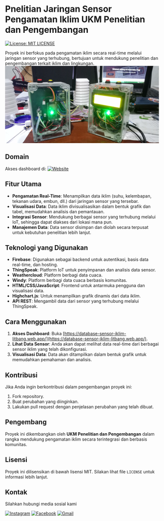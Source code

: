# Pnelitian Jaringan Sensor Pengamatan Iklim UKM Penelitian dan Pengembangan
[![License: MIT LICENSE](https://img.shields.io/badge/License-MIT%20License-orange.svg)](https://opensource.org/license/mit) 

Proyek ini berfokus pada pengamatan iklim secara real-time melalui jaringan sensor yang terhubung, bertujuan untuk mendukung penelitian dan pengembangan terkait iklim dan lingkungan.
![](Doc/IMG20231014184921.jpg)
## Domain
Akses dashboard di: [![Website](https://img.shields.io/badge/Website-Dashboard%20Stasiun%20Iklim-blue?style=flat-square&logo=google-chrome)](https://database-sensor-iklim-litbang.web.app/)

## Fitur Utama
- **Pengamatan Real-Time**: Menampilkan data iklim (suhu, kelembapan, tekanan udara, embun, dll.) dari jaringan sensor yang tersebar.
- **Visualisasi Data**: Data iklim divisualisasikan dalam bentuk grafik dan tabel, memudahkan analisis dan pemantauan.
- **Integrasi Sensor**: Mendukung berbagai sensor yang terhubung melalui IoT, sehingga dapat diakses dari lokasi mana pun.
- **Manajemen Data**: Data sensor disimpan dan diolah secara terpusat untuk kebutuhan penelitian lebih lanjut.

## Teknologi yang Digunakan
- **Firebase**: Digunakan sebagai backend untuk autentikasi, basis data real-time, dan hosting.
- **ThingSpeak**: Platform IoT untuk penyimpanan dan analisis data sensor.
- **Weathercloud**: Platform berbagi data cuaca.
- **Windy**: Platform berbagi data cuaca berbasis komunitas.
- **HTML/CSS/JavaScript**: Frontend untuk antarmuka pengguna dan visualisasi data.
- **Highchart.js**: Untuk menampilkan grafik dinamis dari data iklim.
- **API REST**: Mengambil data dari sensor yang terhubung melalui ThingSpeak.

## Cara Menggunakan
1. **Akses Dashboard**: Buka [https://database-sensor-iklim-litbang.web.app/](https://database-sensor-iklim-litbang.web.app/).
2. **Lihat Data Sensor**: Anda akan dapat melihat data real-time dari berbagai sensor iklim yang telah dikonfigurasi.
3. **Visualisasi Data**: Data akan ditampilkan dalam bentuk grafik untuk memudahkan pemahaman dan analisis.

## Kontribusi
Jika Anda ingin berkontribusi dalam pengembangan proyek ini:
1. Fork repository.
2. Buat perubahan yang diinginkan.
3. Lakukan pull request dengan penjelasan perubahan yang telah dibuat.

## Pengembang
Proyek ini dikembangkan oleh **UKM Penelitian dan Pengembangan** dalam rangka mendukung pengamatan iklim secara terintegrasi dan berbasis komunitas.

## Lisensi
Proyek ini dilisensikan di bawah lisensi MIT. Silakan lihat file `LICENSE` untuk informasi lebih lanjut.

## Kontak
Silahkan hubungi media sosial kami

[![Instagram](https://img.shields.io/badge/Instagram-E4405F?style=for-the-badge&logo=instagram&logoColor=white)](https://www.instagram.com/ppkormawa.ukmlitbang.upb)
[![Facebook](https://img.shields.io/badge/Facebook-1877F2?style=for-the-badge&logo=facebook&logoColor=white)](https://www.facebook.com/yourusername)
[![Gmail](https://img.shields.io/badge/Gmail-D14836?style=for-the-badge&logo=gmail&logoColor=white)](mailto:ppkormawalitbang01@gmail.com)

